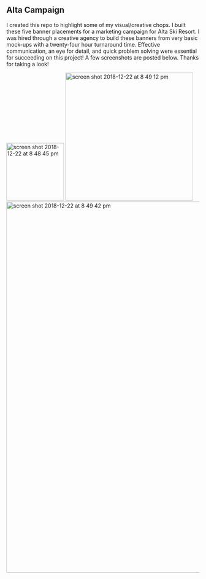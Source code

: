 ## Alta Campaign

I created this repo to highlight some of my visual/creative chops.  I built these five banner placements for a marketing campaign for Alta Ski Resort.  I was hired through a creative agency to build these banners from very basic mock-ups with a twenty-four hour turnaround time.  Effective communication, an eye for detail, and quick problem solving were essential for succeeding on this project!  A few screenshots are posted below.  Thanks for taking a look!

<img width="150" alt="screen shot 2018-12-22 at 8 48 45 pm" src="https://user-images.githubusercontent.com/39201859/50380667-53c09080-062b-11e9-8b18-3043a738eb29.png">

<img width="333" alt="screen shot 2018-12-22 at 8 49 12 pm" src="https://user-images.githubusercontent.com/39201859/50380672-68048d80-062b-11e9-8df7-6d6ad1bca453.png">

<img width="967" alt="screen shot 2018-12-22 at 8 49 42 pm" src="https://user-images.githubusercontent.com/39201859/50380675-6dfa6e80-062b-11e9-946e-0b9e7c61733f.png">
